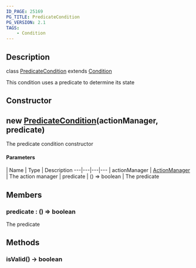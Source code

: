 ```yaml
---
ID_PAGE: 25169
PG_TITLE: PredicateCondition
PG_VERSION: 2.1
TAGS:
    - Condition
---
```

## Description

class [PredicateCondition](/classes/3.0/PredicateCondition) extends [Condition](/classes/3.0/Condition)

This condition uses a predicate to determine its state

## Constructor

## new [PredicateCondition](/classes/3.0/PredicateCondition)(actionManager, predicate)

The predicate condition constructor

#### Parameters
 | Name | Type | Description
---|---|---|---
 | actionManager | [ActionManager](/classes/3.0/ActionManager) |      The action manager
 | predicate | () =&gt; boolean |      The predicate
## Members

### predicate : () =&gt; boolean

The predicate

## Methods

### isValid() &rarr; boolean


